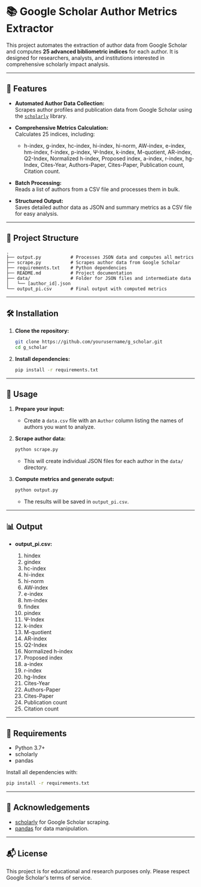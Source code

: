 # 📚 Google Scholar Author Metrics Extractor

This project automates the extraction of author data from Google Scholar and computes **25 advanced bibliometric indices** for each author. It is designed for researchers, analysts, and institutions interested in comprehensive scholarly impact analysis.

---

## 🚀 Features

- **Automated Author Data Collection:**  
  Scrapes author profiles and publication data from Google Scholar using the [`scholarly`](https://github.com/scholarly-python-package/scholarly) library.

- **Comprehensive Metrics Calculation:**  
  Calculates 25 indices, including:
  - h-index, g-index, hc-index, hi-index, hi-norm, AW-index, e-index, hm-index, f-index, p-index, Ψ-Index, k-index, M-quotient, AR-index, Q2-Index, Normalized h-index, Proposed index, a-index, r-index, hg-Index, Cites-Year, Authors-Paper, Cites-Paper, Publication count, Citation count.

- **Batch Processing:**  
  Reads a list of authors from a CSV file and processes them in bulk.

- **Structured Output:**  
  Saves detailed author data as JSON and summary metrics as a CSV file for easy analysis.

---

## 📂 Project Structure

```
.
├── output.py           # Processes JSON data and computes all metrics
├── scrape.py           # Scrapes author data from Google Scholar
├── requirements.txt    # Python dependencies
├── README.md           # Project documentation
├── data/               # Folder for JSON files and intermediate data
│   └── [author_id].json
└── output_pi.csv       # Final output with computed metrics
```

---

## 🛠️ Installation

1. **Clone the repository:**
   ```sh
   git clone https://github.com/yourusername/g_scholar.git
   cd g_scholar
   ```

2. **Install dependencies:**
   ```sh
   pip install -r requirements.txt
   ```

---

## 📑 Usage

1. **Prepare your input:**
   - Create a `data.csv` file with an `Author` column listing the names of authors you want to analyze.

2. **Scrape author data:**
   ```sh
   python scrape.py
   ```
   - This will create individual JSON files for each author in the `data/` directory.

3. **Compute metrics and generate output:**
   ```sh
   python output.py
   ```
   - The results will be saved in `output_pi.csv`.

---

## 📊 Output

- **output_pi.csv:**

  1. hindex  
  2. gindex  
  3. hc-index  
  4. hi-index  
  5. hi-norm  
  6. AW-index  
  7. e-index  
  8. hm-index  
  9. findex  
  10. pindex  
  11. Ψ-Index  
  12. k-index  
  13. M-quotient  
  14. AR-index  
  15. Q2-Index  
  16. Normalized h-index  
  17. Proposed index  
  18. a-index  
  19. r-index  
  20. hg-Index  
  21. Cites-Year  
  22. Authors-Paper  
  23. Cites-Paper  
  24. Publication count  
  25. Citation count  

---

## 📝 Requirements

- Python 3.7+
- scholarly
- pandas

Install all dependencies with:
```sh
pip install -r requirements.txt
```

---

## 🙏 Acknowledgements

- [scholarly](https://github.com/scholarly-python-package/scholarly) for Google Scholar scraping.
- [pandas](https://pandas.pydata.org/) for data manipulation.

---

## 📬 License

This project is for educational and research purposes only. Please respect Google Scholar's terms of service.